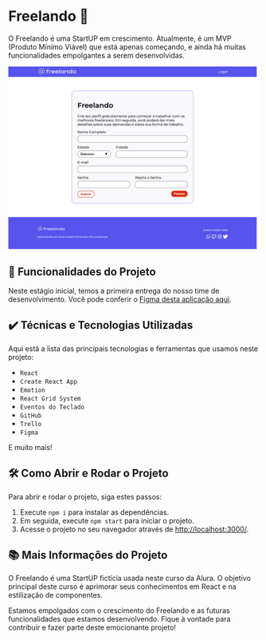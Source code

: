 # Freelando 🚀

O Freelando é uma StartUP em crescimento. Atualmente, é um MVP (Produto Mínimo Viável) que está apenas começando, e ainda há muitas funcionalidades empolgantes a serem desenvolvidas.

![Imagem do Freelando](screencapture.png)

## 🔨 Funcionalidades do Projeto

Neste estágio inicial, temos a primeira entrega do nosso time de desenvolvimento. Você pode conferir o [Figma desta aplicação aqui](https://www.figma.com/file/DGIzbfXEi27oiKzI0nGMIV/Freelando-%7C-WebApp-com-React?node-id=244%3A11524&t=J2NfqHrvVIr0jsgs-0).

## ✔️ Técnicas e Tecnologias Utilizadas

Aqui está a lista das principais tecnologias e ferramentas que usamos neste projeto:

- `React`
- `Create React App`
- `Emotion`
- `React Grid System`
- `Eventos do Teclado`
- `GitHub`
- `Trello`
- `Figma`

E muito mais!

## 🛠️ Como Abrir e Rodar o Projeto

Para abrir e rodar o projeto, siga estes passos:

1. Execute `npm i` para instalar as dependências.
2. Em seguida, execute `npm start` para iniciar o projeto.
3. Acesse o projeto no seu navegador através de [http://localhost:3000/](http://localhost:3000/).

## 📚 Mais Informações do Projeto

O Freelando é uma StartUP fictícia usada neste curso da Alura. O objetivo principal deste curso é aprimorar seus conhecimentos em React e na estilização de componentes.

Estamos empolgados com o crescimento do Freelando e as futuras funcionalidades que estamos desenvolvendo. Fique à vontade para contribuir e fazer parte deste emocionante projeto!

</details>
